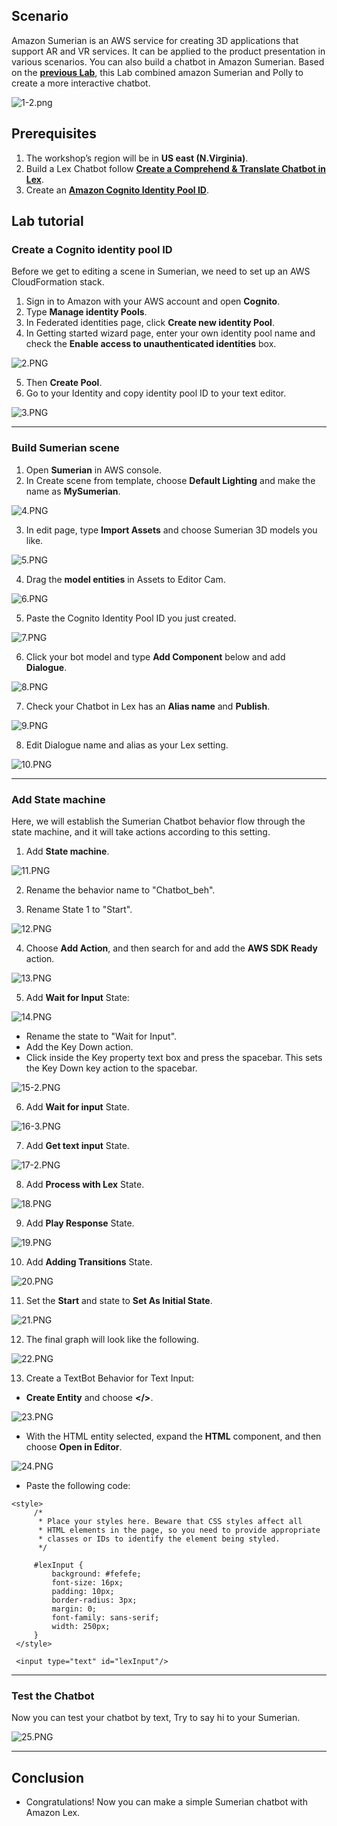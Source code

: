 ## Scenario
Amazon Sumerian is an AWS service for creating 3D applications that support AR and VR services. It can be applied to the product presentation in various scenarios. You can also build a chatbot in Amazon Sumerian. 
Based on the [**previous Lab**](https://github.com/ecloudvalley/Create-a-Comprehend-Translate-Chatbot-in-Lex), this Lab combined amazon Sumerian and Polly to create a more interactive chatbot.

![1-2.png](/Imgs/1-2.png) 


## Prerequisites
1. The workshop’s region will be in **US east (N.Virginia)**.
2. Build a Lex Chatbot follow [**Create a Comprehend & Translate Chatbot in Lex**](https://github.com/JellalYu/Create-a-Comprehend-Translate-Chatbot-in-Lex).
3. Create an [**Amazon Cognito Identity Pool ID**](https://docs.aws.amazon.com/cognito/latest/developerguide/tutorial-create-identity-pool.html).


## Lab tutorial

### Create a Cognito identity pool ID
Before we get to editing a scene in Sumerian, we need to set up an AWS CloudFormation stack.

1.    Sign in to Amazon with your AWS account and open **Cognito**.
2.    Type **Manage identity Pools**.
3.    In Federated identities page, click **Create new identity Pool**.
4.    In Getting started wizard page, enter your own identity pool name and check the **Enable access to unauthenticated identities** box.

![2.PNG](/Imgs/2.PNG) 

5.    Then **Create Pool**.
6. Go to your Identity and copy identity pool ID to your text editor.

![3.PNG](/Imgs/3.PNG)

---
### Build Sumerian scene
1. Open **Sumerian** in AWS console.
2. In Create scene from template, choose **Default Lighting** and make the name as **MySumerian**.

![4.PNG](/Imgs/4.PNG)

3. In edit page, type **Import Assets** and choose Sumerian 3D models you like. 

![5.PNG](/Imgs/5.PNG)

4. Drag the **model entities** in Assets to Editor Cam.

![6.PNG](/Imgs/6.PNG)

5. Paste the Cognito Identity Pool ID you just created. 

![7.PNG](/Imgs/7.PNG)

6. Click your bot model and type **Add Component** below and add **Dialogue**. 

![8.PNG](/Imgs/8.PNG)

7. Check your Chatbot in Lex has an **Alias name** and **Publish**. 

![9.PNG](/Imgs/9.PNG)

 8. Edit Dialogue name and alias as your Lex setting.
 
![10.PNG](/Imgs/10.PNG)

---
### Add State machine
Here, we will establish the Sumerian Chatbot behavior flow through the state machine, and it will take actions according to this setting.

1. Add **State machine**.

![11.PNG](/Imgs/11.PNG)

2. Rename the behavior name to "Chatbot_beh".

3. Rename State 1 to "Start".

![12.PNG](/Imgs/12.PNG)

4. Choose **Add Action**, and then search for and add the **AWS SDK Ready** action.

![13.PNG](/Imgs/13.PNG)

5. Add **Wait for Input** State:

![14.PNG](/Imgs/14.PNG)

* Rename the state to "Wait for Input".
* Add the Key Down action.
* Click inside the Key property text box and press the spacebar. This sets the Key Down key action to the spacebar.

![15-2.PNG](/Imgs/15-2.PNG)

6. Add **Wait for input** State.

![16-3.PNG](/Imgs/16-3.PNG)

7. Add **Get text input** State.

![17-2.PNG](/Imgs/17-2.PNG)

8. Add **Process with Lex** State.

![18.PNG](/Imgs/18.PNG)

9. Add **Play Response** State.

![19.PNG](/Imgs/19.PNG)

10. Add **Adding Transitions** State.

![20.PNG](/Imgs/20.PNG)

11. Set the **Start** and state to **Set As Initial State**.

![21.PNG](/Imgs/21.PNG)

12. The final graph will look like the following.

![22.PNG](/Imgs/22.PNG)


13. Create a TextBot Behavior for Text Input:
*  **Create Entity** and choose **</>**.

![23.PNG](/Imgs/23.PNG)


*  With the HTML entity selected, expand the **HTML** component, and then choose **Open in Editor**.

![24.PNG](/Imgs/24.PNG)

* Paste the following code:

```
<style>
     /*
      * Place your styles here. Beware that CSS styles affect all
      * HTML elements in the page, so you need to provide appropriate
      * classes or IDs to identify the element being styled.
      */

     #lexInput {
         background: #fefefe;
         font-size: 16px;
         padding: 10px;
         border-radius: 3px;
         margin: 0;
         font-family: sans-serif;
         width: 250px;
     }
 </style>

 <input type="text" id="lexInput"/>
```
---
### Test the Chatbot
Now you can test your chatbot by text, Try to say hi to your Sumerian.

![25.PNG](/Imgs/25.PNG)

---
## Conclusion
* Congratulations! Now you can make a simple Sumerian chatbot with Amazon Lex. 

